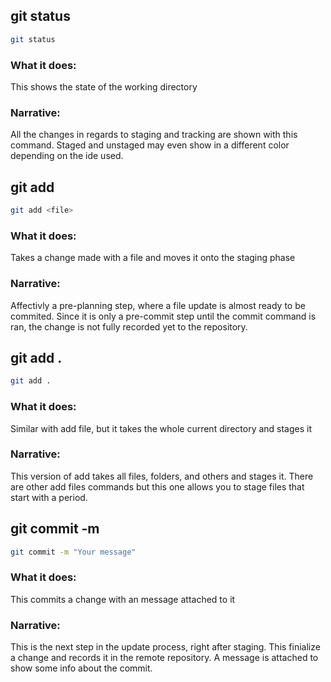 ## git status
```bash
git status
```
### What it does:
This shows the state of the working directory

### Narrative:
All the changes in regards to staging and tracking are shown with this command. Staged and unstaged may even show
in a different color depending on the ide used.

## git add
```bash
git add <file>
```
### What it does:
Takes a change made with a file and moves it onto the staging phase

### Narrative:
Affectivly a pre-planning step, where a file update is almost ready to be commited. Since it is only a pre-commit step
until the commit command is ran, the change is not fully recorded yet to the repository.

## git add .
```bash
git add .
```

### What it does:
Similar with add file, but it takes the whole current directory and stages it

### Narrative:
This version of add takes all files, folders, and others and stages it. There are other add files commands but this one
allows you to stage files that start with a period.

## git commit -m
```bash
git commit -m "Your message"
```

### What it does:
This commits a change with an message attached to it

### Narrative:
This is the next step in the update process, right after staging. This finialize a change and records it in the remote
repository. A message is attached to show some  info about the commit.